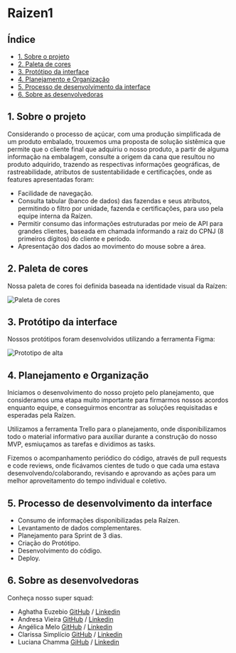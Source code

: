 # Raizen1

## Índice

* [1. Sobre o projeto](#1-sobre-o-projeto)
* [2. Paleta de cores](#2-paleta-de-cores)
* [3. Protótipo da interface](#3-protótipo-da-interface)
* [4. Planejamento e Organização](#4-planejamento-e-organização)
* [5. Processo de desenvolvimento da interface](#5-processo-de-desenvolvimento-da-interface)
* [6. Sobre as desenvolvedoras](#6-sobre-as-desenvolvedoras)

## 1. Sobre o projeto

Considerando o processo de açúcar, com uma produção simplificada de um produto embalado, trouxemos uma proposta de solução sistêmica que permite  que o cliente final que adquiriu o nosso produto, a partir de alguma informação na embalagem, consulte a origem da cana que resultou no produto adquirido, trazendo as respectivas informações geográficas, de rastreabilidade, atributos de sustentabilidade e certificações, onde as features apresentadas foram:

* Facilidade de navegação.
* Consulta tabular (banco de dados) das fazendas e seus atributos, permitindo o filtro por unidade, fazenda e certificações, para uso pela equipe interna da Raízen.
* Permitir consumo das informações estruturadas por meio de API para grandes clientes, baseada em chamada informando a raiz do CPNJ (8 primeiros dígitos) do cliente e período.
* Apresentação dos dados ao movimento do mouse sobre a área.


## 2. Paleta de cores

Nossa paleta de cores foi definida baseada na identidade visual da Raízen:

![Paleta de cores](src/images/image.png)


## 3. Protótipo da interface

Nossos protótipos foram desenvolvidos utilizando a ferramenta Figma:

![Prototipo de alta](src/images/image.png)


## 4. Planejamento e Organização

Iniciamos o desenvolvimento do nosso projeto pelo planejamento, que consideramos uma etapa muito importante para firmarmos nossos acordos enquanto equipe, e conseguirmos encontrar as soluções requisitadas e esperadas pela Raízen.

Utilizamos a ferramenta Trello para o planejamento, onde disponibilizamos todo o material informativo para auxiliar durante a construção do nosso MVP, esmiuçamos as tarefas e dividimos as tasks.
 
Fizemos o acompanhamento periódico do código, através de pull requests e code reviews, onde ficávamos cientes de tudo o que cada uma estava desenvolvendo/colaborando, revisando e aprovando as ações para um melhor aproveitamento do tempo individual e coletivo.


## 5. Processo de desenvolvimento da interface

* Consumo de informações disponibilizadas pela Raízen.
* Levantamento de dados complementares.
* Planejamento para Sprint de 3 dias.
* Criação do Protótipo.
* Desenvolvimento do código.
* Deploy.


## 6. Sobre as desenvolvedoras

Conheça nosso super squad:

* Aghatha Euzebio [GitHub](https://github.com/AghathaK) / [Linkedin](https://www.linkedin.com/in/aghatha-silva/)
* Andresa Vieira [GitHub](https://github.com/Andresavieira28) / [Linkedin](https://www.linkedin.com/in/andresa-vieira/)
* Angélica Melo [GitHub](https://github.com/AngelMelo12) / [Linkedin](https://www.linkedin.com/in/angelicamelodev/)
* Clarissa Simplício [GitHub](https://github.com/clasimplicio) / [Linkedin](https://www.linkedin.com/in/clarissasimpl%C3%ADcio/)
* Luciana Chamma [GiHub](https://github.com/LucianaChamma) / [Linkedin](https://www.linkedin.com/in/luciana-sahd-chamma-baptista/)



